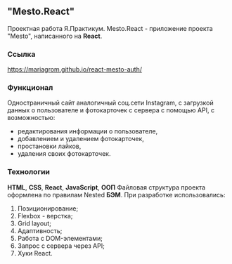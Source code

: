 ## "Мesto.React" 
Проектная работа Я.Практикум.
Mesto.React - приложение проекта "Mesto", написанного на **React**.

### Ссылка
https://mariagrom.github.io/react-mesto-auth/

### Функционал
Одностраничный сайт аналогичный соц.сети Instagram, с загрузкой данных о пользователе и фотокарточек с сервера с помощью API, с возможностью:
- редактирования информации о пользователе, 
- добавлением и удалением фотокарточек, 
- простановки лайков, 
- удаления своих фотокарточек.

### Технологии
**HTML**, **CSS**, **React**, **JavaScript**, **ООП**
Файловая структура проекта оформлена по правилам Nested **БЭМ**.
При разработке использовались:
1. Позиционирование;
2. Flexbox - верстка;
3. Grid layout;
4. Адаптивность;
5. Работа с DOM-элементами; 
6. Запрос с сервера через API;
7. Хуки React.